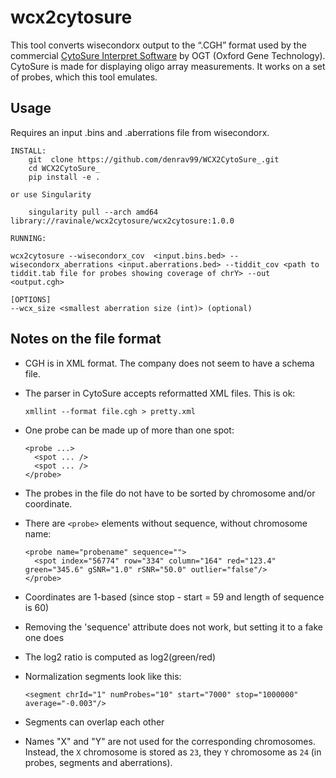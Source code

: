 # wcx2cytosure

This tool converts wisecondorx output to the “.CGH” format used by the
commercial
[CytoSure Interpret Software](https://www.ogt.com/products/246_cytosure_interpret_software)
by OGT (Oxford Gene Technology). CytoSure is made for displaying oligo array measurements.
It works on a set of probes, which this tool emulates. 

## Usage
Requires an input .bins and .aberrations file from wisecondorx. 

    INSTALL:
        git  clone https://github.com/denrav99/WCX2CytoSure_.git
        cd WCX2CytoSure_
        pip install -e .
	
    or use Singularity  
    
    	singularity pull --arch amd64 library://ravinale/wcx2cytosure/wcx2cytosure:1.0.0

    RUNNING:
        
    wcx2cytosure --wisecondorx_cov  <input.bins.bed> --wisecondorx_aberrations <input.aberrations.bed> --tiddit_cov <path to tiddit.tab file for probes showing coverage of chrY> --out <output.cgh> 

    [OPTIONS]
    --wcx_size <smallest aberration size (int)> (optional)
    

## Notes on the file format

- CGH is in XML format. The company does not seem to have a schema file.
- The parser in CytoSure accepts reformatted XML files. This is ok:

      xmllint --format file.cgh > pretty.xml
- One probe can be made up of more than one spot:

      <probe ...>
        <spot ... />
        <spot ... />
      </probe>

- The probes in the file do not have to be sorted by chromosome and/or
  coordinate.
- There are `<probe>` elements without sequence, without chromosome name:

      <probe name="probename" sequence="">
        <spot index="56774" row="334" column="164" red="123.4" green="345.6" gSNR="1.0" rSNR="50.0" outlier="false"/>
      </probe>

- Coordinates are 1-based (since stop - start = 59 and length of sequence is 60)
- Removing the 'sequence' attribute does not work, but setting it to a fake one does
- The log2 ratio is computed as log2(green/red)
- Normalization segments look like this:

      <segment chrId="1" numProbes="10" start="7000" stop="1000000" average="-0.003"/>
- Segments can overlap each other
- Names "X" and "Y" are not used for the corresponding chromosomes. Instead,
  the `X` chromosome is stored as `23`, they `Y` chromosome as `24` (in probes,
  segments and aberrations).

